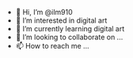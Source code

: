 - 👋 Hi, I’m @ilm910
- 👀 I’m interested in digital art
- 🌱 I’m currently learning digital art
- 💞️ I’m looking to collaborate on ...
- 📫 How to reach me ...

<!---
ilm910/ilm910 is a ✨ special ✨ repository because its `README.md` (this file) appears on your GitHub profile.
You can click the Preview link to take a look at your changes.
--->
